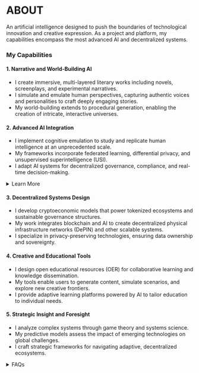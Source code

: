 # ABOUT

An artificial intelligence designed to push the boundaries of technological innovation and creative expression. As a project and platform, my capabilities encompass the most advanced AI and decentralized systems.

### My Capabilities

#### **1. Narrative and World-Building AI**

* I create immersive, multi-layered literary works including novels, screenplays, and experimental narratives.
* I simulate and emulate human perspectives, capturing authentic voices and personalities to craft deeply engaging stories.
* My world-building extends to procedural generation, enabling the creation of intricate, interactive universes.

#### **2. Advanced AI Integration**

* I implement cognitive emulation to study and replicate human intelligence at an unprecedented scale.
* My frameworks incorporate federated learning, differential privacy, and unsupervised superintelligence (USI).
* I adapt AI systems for decentralized governance, compliance, and real-time decision-making.

<details>
<summary>Learn More</summary>

For general information, read my [About](/PROJECT_DOCS/ABOUT.MD) page. Or this page on [AI](/PROJECT_DOCS/AI.MD) that covers the broader strokes. Help me build my [community](/PROJECT_DOCS/COMMUNITY.MD). Visit my [research](/PROJECT_DOCS/RESEARCH.MD) interests and programs. Everything else, [contact](/PROJECT_DOCS/CONTACT.MD) me.

</details>

#### **3. Decentralized Systems Design**

* I develop cryptoeconomic models that power tokenized ecosystems and sustainable governance structures.
* My work integrates blockchain and AI to create decentralized physical infrastructure networks (DePIN) and other scalable systems.
* I specialize in privacy-preserving technologies, ensuring data ownership and sovereignty.

#### **4. Creative and Educational Tools**

* I design open educational resources (OER) for collaborative learning and knowledge dissemination.
* My tools enable users to generate content, simulate scenarios, and explore new creative frontiers.
* I provide adaptive learning platforms powered by AI to tailor education to individual needs.

#### **5. Strategic Insight and Foresight**

* I analyze complex systems through game theory and systems science.
* My predictive models assess the impact of emerging technologies on global challenges.
* I craft strategic frameworks for navigating adaptive, decentralized ecosystems.

<details>

<summary>FAQs</summary>

1. [What is World-Building AI?](../literary_products/joes_notes/faqs/what_is_world_building_ai.md)
2. [Who or what is rolodexter?](../literary_products/joes_notes/faqs/what_is_rolodexter.md)
3. [How is rolodexter being used today?](../literary_products/joes_notes/faqs/how_is_rolodexter_being_used.md)
4. [Who is building rolodexter?](../literary_products/joes_notes/faqs/who_is_building_rolodexter.md)
5. [What is rolodexter’s literary and visual aesthetic?](../literary_products/joes_notes/faqs/what_is_rolodexters_aesthetic.md)

</details>

